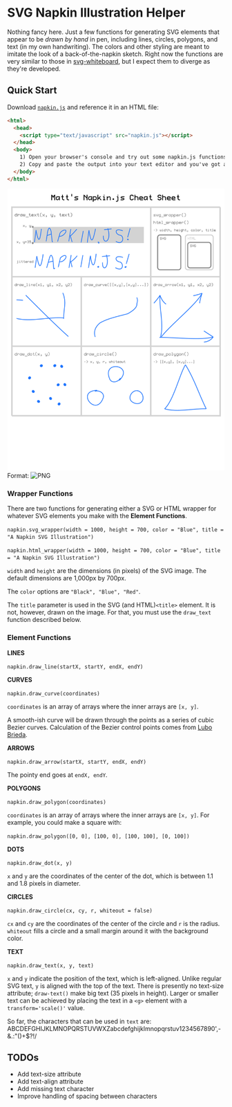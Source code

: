# SVG Napkin Illustration Helper

Nothing fancy here. Just a few functions for generating SVG elements that appear to be *drawn by hand* in pen, including lines, circles, polygons, and text (in my own handwriting). The colors and other styling are meant to imitate the look of a back-of-the-napkin sketch. Right now the functions are very similar to those in [svg-whiteboard](https://github.com/TripleDataArts/svg-whiteboard), but I expect them to diverge as they're developed.

## Quick Start
Download [`napkin.js`](https://github.com/TripleDataArts/svg-napkin/edit/master/napkin.js) and reference it in an HTML file:

```html
<html>
  <head>
    <script type="text/javascript" src="napkin.js"></script>
  </head>
  <body>
    1) Open your browser's console and try out some napkin.js functions
    2) Copy and paste the output into your text editor and you've got an SVG!
  </body>
</html>
```

![text function ref](napkin_cheat_sheet.png)
Format: ![PNG]('https://github.com/TripleDataArts/svg-napkin/master/napkin_cheat_sheet.png')
### Wrapper Functions
There are two functions for generating either a SVG or HTML wrapper for whatever SVG elements you make with the **Element Functions**.

`napkin.svg_wrapper(width = 1000, height = 700, color = "Blue", title = "A Napkin SVG Illustration")`

`napkin.html_wrapper(width = 1000, height = 700, color = "Blue", title = "A Napkin SVG Illustration")`

`width` and `height` are the dimensions (in pixels) of the SVG image. The default dimensions are 1,000px by 700px.

The `color` options are `"Black", "Blue", "Red"`.

The `title` parameter is used in the SVG (and HTML)`<title>` element. It is not, however, drawn on the image. For that, you must use the `draw_text` function described below.

### Element Functions

**LINES**

`napkin.draw_line(startX, startY, endX, endY)`

**CURVES**

`napkin.draw_curve(coordinates)`

`coordinates` is an array of arrays where the inner arrays are `[x, y]`.

A smooth-ish curve will be drawn through the points as a series of cubic Bezier curves. Calculation of the Bezier control points comes from [Lubo Brieda](https://www.particleincell.com/).

**ARROWS**

`napkin.draw_arrow(startX, startY, endX, endY)`

The pointy end goes at `endX, endY`.

**POLYGONS**

`napkin.draw_polygon(coordinates)`

`coordinates` is an array of arrays where the inner arrays are `[x, y]`. For example, you could make a square with:

`napkin.draw_polygon([0, 0], [100, 0], [100, 100], [0, 100])`

**DOTS**

`napkin.draw_dot(x, y)`

`x` and `y` are the coordinates of the center of the dot, which is between 1.1 and 1.8 pixels in diameter.

**CIRCLES**

`napkin.draw_circle(cx, cy, r, whiteout = false)`

`cx` and `cy` are the coordinates of the center of the circle and `r` is the radius. `whiteout` fills a circle and a small margin around it with the background color.

**TEXT**

`napkin.draw_text(x, y, text)`

`x` and `y` indicate the position of the text, which is left-aligned. Unlike regular SVG text, `y` is aligned with the top of the text. There is presently no text-size attribute; `draw-text()` make big text (35 pixels in height). Larger or smaller text can be achieved by placing the text in a `<g>` element with a `transform='scale()'` value. 

So far, the characters that can be used in `text` are: ABCDEFGHIJKLMNOPQRSTUVWXZabcdefghijklmnopqrstuv1234567890',-&.:"()+$?!/

## TODOs

- Add text-size attribute
- Add text-align attribute
- Add missing text character
- Improve handling of spacing between characters
